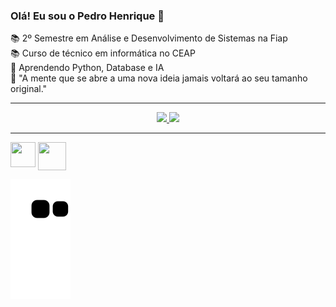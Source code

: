 ### Olá! Eu sou o Pedro Henrique 👋

📚 2º Semestre em Análise e Desenvolvimento de Sistemas na Fiap <br>
📚 Curso de técnico em informática no CEAP <br>
🚀 Aprendendo Python, Database e IA <br>
💭 "A mente que se abre a uma nova ideia jamais voltará ao seu tamanho original." <br>


--- 

<div>
<a href="https://github.com/30lima">
  <center>
    <img loading="lazy" height="180em" src="https://github-readme-stats.vercel.app/api?username=30lima&show_icons=true&theme=dark_blue&include_all_commits=true&count_private=true"/>
    <img loading="lazy" height="180em" src="https://github-readme-stats.vercel.app/api/top-langs/?username=30lima&layout=compact&langs_count=7&theme=dark_blue"/>
  </center>
</div>


---

<div id="informações para contato" width="150px">
<a href="www.linkedin.com/in/pedro-henrique-939b08286"><img height="40" width="40" align="top" src="https://cdn-icons-png.flaticon.com/512/61/61109.png" target="_blank"></a> 
<a href="mailto:pedrolimaa354@gmail.com"><img height="45" width="45" align="top" src="https://cdn-icons-png.flaticon.com/512/561/561127.png" target="_blank"></a>
</div>

![snake gif](https://github.com/30lima/30lima/blob/output/github-contribution-grid-snake.svg)
